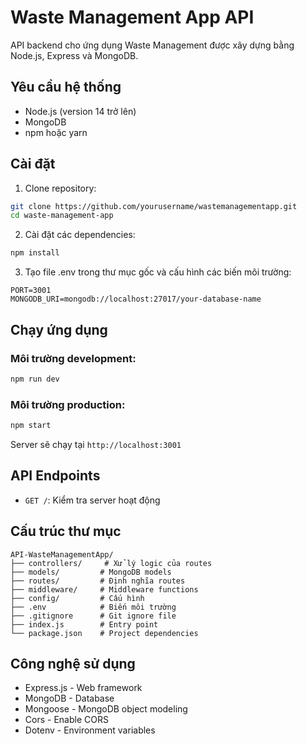 # Waste Management App API

API backend cho ứng dụng Waste Management được xây dựng bằng Node.js, Express và MongoDB.

## Yêu cầu hệ thống

- Node.js (version 14 trở lên)
- MongoDB
- npm hoặc yarn

## Cài đặt

1. Clone repository:

```bash
git clone https://github.com/yourusername/wastemanagementapp.git
cd waste-management-app
```

2. Cài đặt các dependencies:

```bash
npm install
```

3. Tạo file .env trong thư mục gốc và cấu hình các biến môi trường:

```env
PORT=3001
MONGODB_URI=mongodb://localhost:27017/your-database-name
```

## Chạy ứng dụng

### Môi trường development:

```bash
npm run dev
```

### Môi trường production:

```bash
npm start
```

Server sẽ chạy tại `http://localhost:3001`

## API Endpoints

- `GET /`: Kiểm tra server hoạt động

## Cấu trúc thư mục

```
API-WasteManagementApp/
├── controllers/     # Xử lý logic của routes
├── models/         # MongoDB models
├── routes/         # Định nghĩa routes
├── middleware/     # Middleware functions
├── config/         # Cấu hình
├── .env            # Biến môi trường
├── .gitignore      # Git ignore file
├── index.js        # Entry point
└── package.json    # Project dependencies
```

## Công nghệ sử dụng

- Express.js - Web framework
- MongoDB - Database
- Mongoose - MongoDB object modeling
- Cors - Enable CORS
- Dotenv - Environment variables

